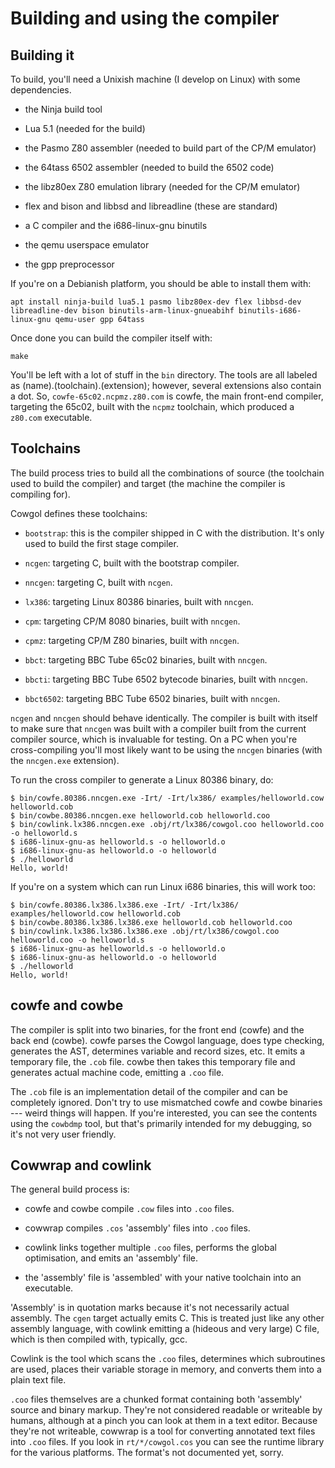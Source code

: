 Building and using the compiler
===============================

Building it
-----------

To build, you'll need a Unixish machine (I develop on Linux) with some
dependencies.

  - the Ninja build tool

  - Lua 5.1 (needed for the build)

  - the Pasmo Z80 assembler (needed to build part of the CP/M emulator)

  - the 64tass 6502 assembler (needed to build the 6502 code)

  - the libz80ex Z80 emulation library (needed for the CP/M emulator)
  
  - flex and bison and libbsd and libreadline (these are standard)

  - a C compiler and the i686-linux-gnu binutils

  - the qemu userspace emulator

  - the gpp preprocessor

If you're on a Debianish platform, you should be able to install them
with:

    apt install ninja-build lua5.1 pasmo libz80ex-dev flex libbsd-dev libreadline-dev bison binutils-arm-linux-gnueabihf binutils-i686-linux-gnu qemu-user gpp 64tass

Once done you can build the compiler itself with:


```
make
```

You'll be left with a lot of stuff in the `bin` directory. The tools are all
labeled as (name).(toolchain).(extension); however, several extensions also
contain a dot.  So, `cowfe-65c02.ncpmz.z80.com` is cowfe, the main front-end
compiler, targeting the 65c02, built with the `ncpmz` toolchain, which produced
a `z80.com` executable.



Toolchains
----------

The build process tries to build all the combinations of source (the toolchain
used to build the compiler) and target (the machine the compiler is compiling
for). 

Cowgol defines these toolchains:

  - `bootstrap`: this is the compiler shipped in C with the distribution.
    It's only used to build the first stage compiler.

  - `ncgen`: targeting C, built with the bootstrap compiler.

  - `nncgen`: targeting C, built with `ncgen`.

  - `lx386`: targeting Linux 80386 binaries, built with `nncgen`.

  - `cpm`: targeting CP/M 8080 binaries, built with `nncgen`.

  - `cpmz`: targeting CP/M Z80 binaries, built with `nncgen`.

  - `bbct`: targeting BBC Tube 65c02 binaries, built with `nncgen`.

  - `bbcti`: targeting BBC Tube 6502 bytecode binaries, built with `nncgen`.

  - `bbct6502`: targeting BBC Tube 6502 binaries, built with `nncgen`.

`ncgen` and `nncgen` should behave identically. The compiler is built with
itself to make sure that `nncgen` was built with a compiler built from the
current compiler source, which is invaluable for testing. On a PC when you're
cross-compiling you'll most likely want to be using the `nncgen` binaries (with
the `nncgen.exe` extension).

To run the cross compiler to generate a Linux 80386 binary, do:

```
$ bin/cowfe.80386.nncgen.exe -Irt/ -Irt/lx386/ examples/helloworld.cow helloworld.cob
$ bin/cowbe.80386.nncgen.exe helloworld.cob helloworld.coo
$ bin/cowlink.lx386.nncgen.exe .obj/rt/lx386/cowgol.coo helloworld.coo -o helloworld.s
$ i686-linux-gnu-as helloworld.s -o helloworld.o
$ i686-linux-gnu-as helloworld.o -o helloworld
$ ./helloworld
Hello, world!
```

If you're on a system which can run Linux i686 binaries, this will work too:

```
$ bin/cowfe.80386.lx386.lx386.exe -Irt/ -Irt/lx386/ examples/helloworld.cow helloworld.cob
$ bin/cowbe.80386.lx386.lx386.exe helloworld.cob helloworld.coo
$ bin/cowlink.lx386.lx386.lx386.exe .obj/rt/lx386/cowgol.coo helloworld.coo -o helloworld.s
$ i686-linux-gnu-as helloworld.s -o helloworld.o
$ i686-linux-gnu-as helloworld.o -o helloworld
$ ./helloworld
Hello, world!
```

cowfe and cowbe
---------------

The compiler is split into two binaries, for the front end (cowfe) and the back
end (cowbe). cowfe parses the Cowgol language, does type checking, generates
the AST, determines variable and record sizes, etc. It emits a temporary file,
the `.cob` file. cowbe then takes this temporary file and generates actual
machine code, emitting a `.coo` file.

The `.cob` file is an implementation detail of the compiler and can be
completely ignored. Don't try to use mismatched cowfe and cowbe binaries ---
weird things will happen. If you're interested, you can see the contents using
the `cowbdmp` tool, but that's primarily intended for my debugging, so it's not
very user friendly.


Cowwrap and cowlink
-------------------

The general build process is:

  - cowfe and cowbe compile `.cow` files into `.coo` files.

  - cowwrap compiles `.cos` 'assembly' files into `.coo` files.

  - cowlink links together multiple `.coo` files, performs the global
	optimisation, and emits an 'assembly' file.

  - the 'assembly' file is 'assembled' with your native toolchain into an
	executable.

'Assembly' is in quotation marks because it's not necessarily actual assembly.
The `cgen` target actually emits C. This is treated just like any other
assembly language, with cowlink emitting a (hideous and very large) C file,
which is then compiled with, typically, gcc.

Cowlink is the tool which scans the `.coo` files, determines which subroutines
are used, places their variable storage in memory, and converts them into a
plain text file.

`.coo` files themselves are a chunked format containing both 'assembly' source
and binary markup. They're not considered readable or writeable by humans,
although at a pinch you can look at them in a text editor. Because they're not
writeable, cowwrap is a tool for converting annotated text files into `.coo`
files. If you look in `rt/*/cowgol.cos` you can see the runtime library for the
various platforms. The format's not documented yet, sorry.

